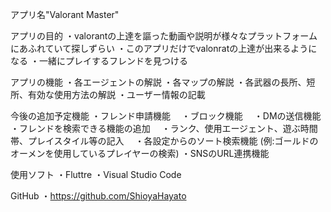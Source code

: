 アプリ名"Valorant Master"

アプリの目的
・valorantの上達を謳った動画や説明が様々なプラットフォームにあふれていて探しずらい
・このアプリだけでvalonratの上達が出来るようになる
・一緒にプレイするフレンドを見つける

アプリの機能
・各エージェントの解説
・各マップの解説
・各武器の長所、短所、有効な使用方法の解説
・ユーザー情報の記載

今後の追加予定機能
・フレンド申請機能
　・ブロック機能
　・DMの送信機能
・フレンドを検索できる機能の追加
　・ランク、使用エージェント、遊ぶ時間帯、プレイスタイル等の記入
　・各設定からのソート検索機能 (例:ゴールドのオーメンを使用しているプレイヤーの検索)
・SNSのURL連携機能

使用ソフト
・Fluttre
・Visual Studio Code

GitHub
・https://github.com/ShioyaHayato